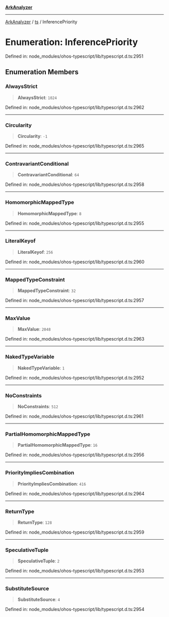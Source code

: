 [**ArkAnalyzer**](../../../../README.md)

***

[ArkAnalyzer](../../../../globals.md) / [ts](../README.md) / InferencePriority

# Enumeration: InferencePriority

Defined in: node\_modules/ohos-typescript/lib/typescript.d.ts:2951

## Enumeration Members

### AlwaysStrict

> **AlwaysStrict**: `1024`

Defined in: node\_modules/ohos-typescript/lib/typescript.d.ts:2962

***

### Circularity

> **Circularity**: `-1`

Defined in: node\_modules/ohos-typescript/lib/typescript.d.ts:2965

***

### ContravariantConditional

> **ContravariantConditional**: `64`

Defined in: node\_modules/ohos-typescript/lib/typescript.d.ts:2958

***

### HomomorphicMappedType

> **HomomorphicMappedType**: `8`

Defined in: node\_modules/ohos-typescript/lib/typescript.d.ts:2955

***

### LiteralKeyof

> **LiteralKeyof**: `256`

Defined in: node\_modules/ohos-typescript/lib/typescript.d.ts:2960

***

### MappedTypeConstraint

> **MappedTypeConstraint**: `32`

Defined in: node\_modules/ohos-typescript/lib/typescript.d.ts:2957

***

### MaxValue

> **MaxValue**: `2048`

Defined in: node\_modules/ohos-typescript/lib/typescript.d.ts:2963

***

### NakedTypeVariable

> **NakedTypeVariable**: `1`

Defined in: node\_modules/ohos-typescript/lib/typescript.d.ts:2952

***

### NoConstraints

> **NoConstraints**: `512`

Defined in: node\_modules/ohos-typescript/lib/typescript.d.ts:2961

***

### PartialHomomorphicMappedType

> **PartialHomomorphicMappedType**: `16`

Defined in: node\_modules/ohos-typescript/lib/typescript.d.ts:2956

***

### PriorityImpliesCombination

> **PriorityImpliesCombination**: `416`

Defined in: node\_modules/ohos-typescript/lib/typescript.d.ts:2964

***

### ReturnType

> **ReturnType**: `128`

Defined in: node\_modules/ohos-typescript/lib/typescript.d.ts:2959

***

### SpeculativeTuple

> **SpeculativeTuple**: `2`

Defined in: node\_modules/ohos-typescript/lib/typescript.d.ts:2953

***

### SubstituteSource

> **SubstituteSource**: `4`

Defined in: node\_modules/ohos-typescript/lib/typescript.d.ts:2954
